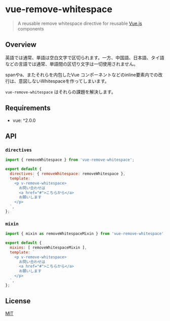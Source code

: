 # vue-remove-whitespace

> A reusable remove whitespace directive for reusable [Vue.js](https://github.com/vuejs/vue) components

## Overview

英語では通常、単語は空白文字で区切られます。一方、中国語、日本語、タイ語などの言語では通常、単語間の区切り文字は一切使用されません。

spanやa、またそれらを内包したVue コンポーネントなどのinline要素内での改行は、意図しないWhitespaceを作ってしまいます。

`vue-remove-whitespace` はそれらの課題を解決します。

## Requirements

- vue: ^2.0.0

## API

### `directives`

``` js
import { removeWhitespace } from 'vue-remove-whitespace';

export default {
  directives: { removeWhitespace: removeWhitespace },
  template: `
    <p v-remove-whitespace>
      お問い合わせは
      <a href="#">こちらから</a>
      お願いします
    </p>
  `,
};
```

### `mixin`

``` js
import { mixin as removeWhitespaceMixin } from 'vue-remove-whitespace';

export default {
  mixins: [ removeWhitespaceMixin ],
  template: `
    <p v-remove-whitespace>
      お問い合わせは
      <a href="#">こちらから</a>
      お願いします
    </p>
  `,
};
```

## License

[MIT](https://opensource.org/licenses/MIT)
